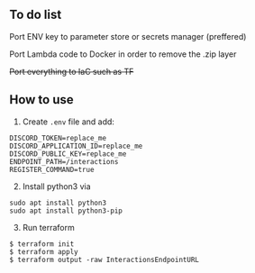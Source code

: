 ## To do list

Port ENV key to parameter store or secrets manager (preffered)

Port Lambda code to Docker in order to remove the .zip layer

~~Port everything to IaC such as TF~~

## How to use

1. Create `.env` file and add:
```
DISCORD_TOKEN=replace_me
DISCORD_APPLICATION_ID=replace_me
DISCORD_PUBLIC_KEY=replace_me
ENDPOINT_PATH=/interactions
REGISTER_COMMAND=true
```

2. Install python3 via
```
sudo apt install python3
sudo apt install python3-pip
```

3. Run terraform
```
$ terraform init
$ terraform apply
$ terraform output -raw InteractionsEndpointURL
```
